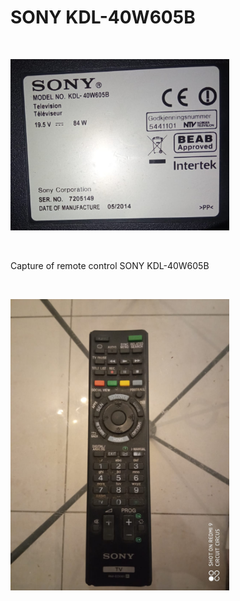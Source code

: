<h1>SONY KDL-40W605B</h1>

</BR>

<p>
  <img src="https://raw.githubusercontent.com/JonnyBanana/Bananas_Flipper/main/infrared/IMG/SONY-KDL-40W605B.jpg" width="350">
</p>

</BR>

Capture of remote control SONY KDL-40W605B

</BR>

<p>
  <img src="https://raw.githubusercontent.com/JonnyBanana/Bananas_Flipper/main/infrared/IMG/KDL-40W605B-REMOTE.jpg" width="350">
</p>

</BR>



